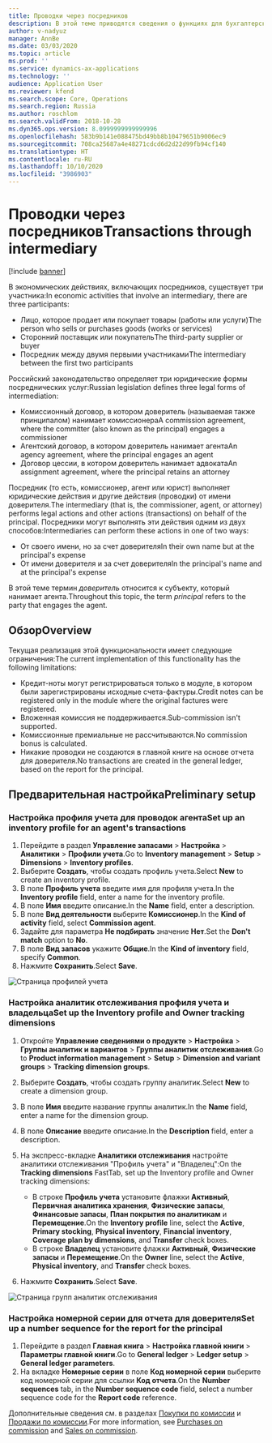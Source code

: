 ```yaml
---
title: Проводки через посредников
description: В этой теме приводятся сведения о функциях для бухгалтерских сделок через посредника, выполненных агентом.
author: v-nadyuz
manager: AnnBe
ms.date: 03/03/2020
ms.topic: article
ms.prod: ''
ms.service: dynamics-ax-applications
ms.technology: ''
audience: Application User
ms.reviewer: kfend
ms.search.scope: Core, Operations
ms.search.region: Russia
ms.author: roschlom
ms.search.validFrom: 2018-10-28
ms.dyn365.ops.version: 8.0999999999999996
ms.openlocfilehash: 583b9b141e088475bd49bb8b10479651b9006ec9
ms.sourcegitcommit: 708ca25687a4e48271cdcd6d2d22d99fb94cf140
ms.translationtype: HT
ms.contentlocale: ru-RU
ms.lasthandoff: 10/10/2020
ms.locfileid: "3986903"
---
```

# <a name="transactions-through-intermediary"></a><span data-ttu-id="95d0a-103">Проводки через посредников</span><span class="sxs-lookup"><span data-stu-id="95d0a-103">Transactions through intermediary</span></span>
[!include [banner](../includes/banner.md)]

<span data-ttu-id="95d0a-104">В экономических действиях, включающих посредников, существует три участника:</span><span class="sxs-lookup"><span data-stu-id="95d0a-104">In economic activities that involve an intermediary, there are three participants:</span></span>

- <span data-ttu-id="95d0a-105">Лицо, которое продает или покупает товары (работы или услуги)</span><span class="sxs-lookup"><span data-stu-id="95d0a-105">The person who sells or purchases goods (works or services)</span></span>
- <span data-ttu-id="95d0a-106">Сторонний поставщик или покупатель</span><span class="sxs-lookup"><span data-stu-id="95d0a-106">The third-party supplier or buyer</span></span>
- <span data-ttu-id="95d0a-107">Посредник между двумя первыми участниками</span><span class="sxs-lookup"><span data-stu-id="95d0a-107">The intermediary between the first two participants</span></span>

<span data-ttu-id="95d0a-108">Российский законодательство определяет три юридические формы посреднических услуг:</span><span class="sxs-lookup"><span data-stu-id="95d0a-108">Russian legislation defines three legal forms of intermediation:</span></span>

- <span data-ttu-id="95d0a-109">Комиссионный договор, в котором доверитель (называемая также принципалом) нанимает комиссионера</span><span class="sxs-lookup"><span data-stu-id="95d0a-109">A commission agreement, where the committer (also known as the principal) engages a commissioner</span></span>
- <span data-ttu-id="95d0a-110">Агентский договор, в котором доверитель нанимает агента</span><span class="sxs-lookup"><span data-stu-id="95d0a-110">An agency agreement, where the principal engages an agent</span></span>
- <span data-ttu-id="95d0a-111">Договор цессии, в котором доверитель нанимает адвоката</span><span class="sxs-lookup"><span data-stu-id="95d0a-111">An assignment agreement, where the principal retains an attorney</span></span>

<span data-ttu-id="95d0a-112">Посредник (то есть, комиссионер, агент или юрист) выполняет юридические действия и другие действия (проводки) от имени доверителя.</span><span class="sxs-lookup"><span data-stu-id="95d0a-112">The intermediary (that is, the commissioner, agent, or attorney) performs legal actions and other actions (transactions) on behalf of the principal.</span></span> <span data-ttu-id="95d0a-113">Посредники могут выполнять эти действия одним из двух способов:</span><span class="sxs-lookup"><span data-stu-id="95d0a-113">Intermediaries can perform these actions in one of two ways:</span></span>

- <span data-ttu-id="95d0a-114">От своего имени, но за счет доверителя</span><span class="sxs-lookup"><span data-stu-id="95d0a-114">In their own name but at the principal's expense</span></span>
- <span data-ttu-id="95d0a-115">От имени доверителя и за счет доверителя</span><span class="sxs-lookup"><span data-stu-id="95d0a-115">In the principal's name and at the principal's expense</span></span>

<span data-ttu-id="95d0a-116">В этой теме термин *доверитель* относится к субъекту, который нанимает агента.</span><span class="sxs-lookup"><span data-stu-id="95d0a-116">Throughout this topic, the term *principal* refers to the party that engages the agent.</span></span>

## <a name="overview"></a><span data-ttu-id="95d0a-117">Обзор</span><span class="sxs-lookup"><span data-stu-id="95d0a-117">Overview</span></span>

<span data-ttu-id="95d0a-118">Текущая реализация этой функциональности имеет следующие ограничения:</span><span class="sxs-lookup"><span data-stu-id="95d0a-118">The current implementation of this functionality has the following limitations:</span></span>

- <span data-ttu-id="95d0a-119">Кредит-ноты могут регистрироваться только в модуле, в котором были зарегистрированы исходные счета-фактуры.</span><span class="sxs-lookup"><span data-stu-id="95d0a-119">Credit notes can be registered only in the module where the original factures were registered.</span></span>
- <span data-ttu-id="95d0a-120">Вложенная комиссия не поддерживается.</span><span class="sxs-lookup"><span data-stu-id="95d0a-120">Sub-commission isn't supported.</span></span>
- <span data-ttu-id="95d0a-121">Комиссионные премиальные не рассчитываются.</span><span class="sxs-lookup"><span data-stu-id="95d0a-121">No commission bonus is calculated.</span></span>
- <span data-ttu-id="95d0a-122">Никакие проводки не создаются в главной книге на основе отчета для доверителя.</span><span class="sxs-lookup"><span data-stu-id="95d0a-122">No transactions are created in the general ledger, based on the report for the principal.</span></span>

## <a name="preliminary-setup"></a><span data-ttu-id="95d0a-123">Предварительная настройка</span><span class="sxs-lookup"><span data-stu-id="95d0a-123">Preliminary setup</span></span>

### <a name="set-up-an-inventory-profile-for-an-agents-transactions"></a><span data-ttu-id="95d0a-124">Настройка профиля учета для проводок агента</span><span class="sxs-lookup"><span data-stu-id="95d0a-124">Set up an inventory profile for an agent's transactions</span></span>

1. <span data-ttu-id="95d0a-125">Перейдите в раздел **Управление запасами** \> **Настройка** \> **Аналитики** \> **Профили учета**.</span><span class="sxs-lookup"><span data-stu-id="95d0a-125">Go to **Inventory management** \> **Setup** \> **Dimensions** \> **Inventory profiles**.</span></span>
2. <span data-ttu-id="95d0a-126">Выберите **Создать**, чтобы создать профиль учета.</span><span class="sxs-lookup"><span data-stu-id="95d0a-126">Select **New** to create an inventory profile.</span></span>
3. <span data-ttu-id="95d0a-127">В поле **Профиль учета** введите имя для профиля учета.</span><span class="sxs-lookup"><span data-stu-id="95d0a-127">In the **Inventory profile** field, enter a name for the inventory profile.</span></span>
4. <span data-ttu-id="95d0a-128">В поле **Имя** введите описание.</span><span class="sxs-lookup"><span data-stu-id="95d0a-128">In the **Name** field, enter a description.</span></span>
5. <span data-ttu-id="95d0a-129">В поле **Вид деятельности** выберите **Комиссионер**.</span><span class="sxs-lookup"><span data-stu-id="95d0a-129">In the **Kind of activity** field, select **Commission agent**.</span></span>
6. <span data-ttu-id="95d0a-130">Задайте для параметра **Не подбирать** значение **Нет**.</span><span class="sxs-lookup"><span data-stu-id="95d0a-130">Set the **Don't match** option to **No**.</span></span>
7. <span data-ttu-id="95d0a-131">В поле **Вид запасов** укажите **Общие**.</span><span class="sxs-lookup"><span data-stu-id="95d0a-131">In the **Kind of inventory** field, specify **Common**.</span></span>
8. <span data-ttu-id="95d0a-132">Нажмите **Сохранить**.</span><span class="sxs-lookup"><span data-stu-id="95d0a-132">Select **Save**.</span></span>

![Страница профилей учета](media/1_Inventory_profiles.jpg)

### <a name="set-up-the-inventory-profile-and-owner-tracking-dimensions"></a><span data-ttu-id="95d0a-134">Настройка аналитик отслеживания профиля учета и владельца</span><span class="sxs-lookup"><span data-stu-id="95d0a-134">Set up the Inventory profile and Owner tracking dimensions</span></span>

1. <span data-ttu-id="95d0a-135">Откройте **Управление сведениями о продукте** \> **Настройка** \> **Группы аналитик и вариантов** \> **Группы аналитик отслеживания**.</span><span class="sxs-lookup"><span data-stu-id="95d0a-135">Go to **Product information management** \> **Setup** \> **Dimension and variant groups** \> **Tracking dimension groups**.</span></span>
2. <span data-ttu-id="95d0a-136">Выберите **Создать**, чтобы создать группу аналитик.</span><span class="sxs-lookup"><span data-stu-id="95d0a-136">Select **New** to create a dimension group.</span></span>
3. <span data-ttu-id="95d0a-137">В поле **Имя** введите название группы аналитик.</span><span class="sxs-lookup"><span data-stu-id="95d0a-137">In the **Name** field, enter a name for the dimension group.</span></span>
4. <span data-ttu-id="95d0a-138">В поле **Описание** введите описание.</span><span class="sxs-lookup"><span data-stu-id="95d0a-138">In the **Description** field, enter a description.</span></span>
5. <span data-ttu-id="95d0a-139">На экспресс-вкладке **Аналитики отслеживания** настройте аналитики отслеживания "Профиль учета" и "Владелец":</span><span class="sxs-lookup"><span data-stu-id="95d0a-139">On the **Tracking dimensions** FastTab, set up the Inventory profile and Owner tracking dimensions:</span></span>

    - <span data-ttu-id="95d0a-140">В строке **Профиль учета** установите флажки **Активный**, **Первичная аналитика хранения**, **Физические запасы**, **Финансовые запасы**, **План покрытия по аналитикам** и **Перемещение**.</span><span class="sxs-lookup"><span data-stu-id="95d0a-140">On the **Inventory profile** line, select the **Active**, **Primary stocking**, **Physical inventory**, **Financial inventory**, **Coverage plan by dimensions**, and **Transfer** check boxes.</span></span>
    - <span data-ttu-id="95d0a-141">В строке **Владелец** установите флажки **Активный**, **Физические запасы** и **Перемещение**.</span><span class="sxs-lookup"><span data-stu-id="95d0a-141">On the **Owner** line, select the **Active**, **Physical inventory**, and **Transfer** check boxes.</span></span>

6. <span data-ttu-id="95d0a-142">Нажмите **Сохранить**.</span><span class="sxs-lookup"><span data-stu-id="95d0a-142">Select **Save**.</span></span>

![Страница групп аналитик отслеживания](media/2_Tracking_dimension_groups.jpg)

### <a name="set-up-a-number-sequence-for-the-report-for-the-principal"></a><span data-ttu-id="95d0a-144">Настройка номерной серии для отчета для доверителя</span><span class="sxs-lookup"><span data-stu-id="95d0a-144">Set up a number sequence for the report for the principal</span></span>

1. <span data-ttu-id="95d0a-145">Перейдите в раздел **Главная книга** \> **Настройка главной книги** \> **Параметры главной книги**.</span><span class="sxs-lookup"><span data-stu-id="95d0a-145">Go to **General ledger** \> **Ledger setup** \> **General ledger parameters**.</span></span>
2. <span data-ttu-id="95d0a-146">На вкладке **Номерные серии** в поле **Код номерной серии** выберите код номерной серии для ссылки **Код отчета**.</span><span class="sxs-lookup"><span data-stu-id="95d0a-146">On the **Number sequences** tab, in the **Number sequence code** field, select a number sequence code for the **Report code** reference.</span></span>

<span data-ttu-id="95d0a-147">Дополнительные сведения см. в разделах [Покупки по комиссии](rus-purchases-on-commission.md) и [Продажи по комиссии](rus-sales-on-commission.md).</span><span class="sxs-lookup"><span data-stu-id="95d0a-147">For more information, see [Purchases on commission](rus-purchases-on-commission.md) and [Sales on commission](rus-sales-on-commission.md).</span></span>
